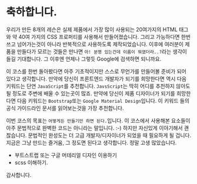 # 축하합니다.

우리가 만든 8개의 레슨은 실제 제품에서 가장 많이 사용되는 20여가지의 HTML 태그와 약 40여 가지의 CSS 프로퍼티를 사용해서 만들어졌습니다. 그리고 가능하다면 한번 쓰고 넘어가는것이 아니라 반복적으로 사용하도록 제작되었습니다. 이후에 여러분이 제품을 만들다가 모르는 것들은 만나면 `아! 분명 있는건데 이름이 뭐였더라..?`라는 생각이 들길 기대합니다. 그 이후엔 언제나 그렇듯 Google에 검색하면 되니까요. 

이 코스를 한번 돌아봤다면 아주 기초적이지만 스스로 무언가를 만들어볼 준비가 되어 있다고 생각합니다. 만약에 당신이 프론트엔드 개발자가 되기를 희망한다면 역시 다음 키워드는 단연 `JavaScript`를 추천합니다. `JavsScript`는 딱히 어디를 추천하지 않아도 될 정도로 주변에 배울 수 있는곳이 많죠. 만약에 당신이 제품 디자이너가 되기를 희망한다면 다음 키워드는 `Bootstrap`또는 `Google Material Design`입니다. 이 키워드 들의 공식 가이드라인 문서를 읽어보는것을 가장 추천합니다.

이번 코스의 목표는 `어떻게든 만들기만 하면 된다.`입니다. 이 코스에서 사용해본 요소들이 아주 문법적으로 완벽한 코드는 아니라는 말입니다. :-) 하지만 자신있게 이야기해서 괜찮습니다. 문법적인 완성도는 더 고급 개발자/디자이너가 되었을 때 필요하게 될 겁니다. 지금은 그냥 만드는 즐거움, 그 정도면 된다고 생각합니다. 정말 고생 많았습니다. 



- 부트스트랩 또는 구글 머테리얼 디자인 이용하기
- scss 이해하기.

감사합니다.